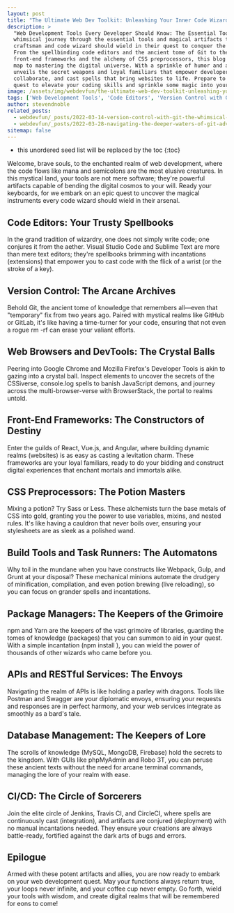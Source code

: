```yaml
---
layout: post
title: "The Ultimate Web Dev Toolkit: Unleashing Your Inner Code Wizard"
description: >
  "Web Development Tools Every Developer Should Know: The Essential Toolkit" takes you on a
  whimsical journey through the essential tools and magical artifacts that every digital
  craftsman and code wizard should wield in their quest to conquer the web development realm.
  From the spellbinding code editors and the ancient tome of Git to the mystical realms of
  front-end frameworks and the alchemy of CSS preprocessors, this blog post is your enchanted
  map to mastering the digital universe. With a sprinkle of humor and a dash of wit, it
  unveils the secret weapons and loyal familiars that empower developers to create,
  collaborate, and cast spells that bring websites to life. Prepare to embark on an epic
  quest to elevate your coding skills and sprinkle some magic into your projects!
image: /assets/img/webdevfun/the-ultimate-web-dev-toolkit-unleashing-your-inner-code-wizard.jpg
tags: ['Web Development Tools', 'Code Editors', 'Version Control with Git', 'Web Browsers DevTools', 'Front-End Frameworks', 'CSS Preprocessors', 'Build Tools and Task Runners', 'Package Managers', 'APIs and RESTful Services', 'Database Management', 'Continuous Integration and Deployment']
author: stevendnoble
related_posts:
  - webdevfun/_posts/2022-03-14-version-control-with-git-the-whimsical-world-of-web-development-wizardry.md
  - webdevfun/_posts/2022-03-28-navigating-the-deeper-waters-of-git-advanced-commands-unveiled.md
sitemap: false
---
```


* this unordered seed list will be replaced by the toc
{:toc}

Welcome, brave souls, to the enchanted realm of web development, where the code flows like mana and semicolons are the most elusive creatures. In this mystical land, your tools are not mere software; they're powerful artifacts capable of bending the digital cosmos to your will. Ready your keyboards, for we embark on an epic quest to uncover the magical instruments every code wizard should wield in their arsenal.

## Code Editors: Your Trusty Spellbooks

In the grand tradition of wizardry, one does not simply write code; one conjures it from the aether. Visual Studio Code and Sublime Text are more than mere text editors; they're spellbooks brimming with incantations (extensions) that empower you to cast code with the flick of a wrist (or the stroke of a key).

## Version Control: The Arcane Archives

Behold Git, the ancient tome of knowledge that remembers all—even that "temporary" fix from two years ago. Paired with mystical realms like GitHub or GitLab, it's like having a time-turner for your code, ensuring that not even a rogue rm -rf can erase your valiant efforts.

## Web Browsers and DevTools: The Crystal Balls

Peering into Google Chrome and Mozilla Firefox's Developer Tools is akin to gazing into a crystal ball. Inspect elements to uncover the secrets of the CSSiverse, console.log spells to banish JavaScript demons, and journey across the multi-browser-verse with BrowserStack, the portal to realms untold.

## Front-End Frameworks: The Constructors of Destiny

Enter the guilds of React, Vue.js, and Angular, where building dynamic realms (websites) is as easy as casting a levitation charm. These frameworks are your loyal familiars, ready to do your bidding and construct digital experiences that enchant mortals and immortals alike.

## CSS Preprocessors: The Potion Masters

Mixing a potion? Try Sass or Less. These alchemists turn the base metals of CSS into gold, granting you the power to use variables, mixins, and nested rules. It's like having a cauldron that never boils over, ensuring your stylesheets are as sleek as a polished wand.

## Build Tools and Task Runners: The Automatons

Why toil in the mundane when you have constructs like Webpack, Gulp, and Grunt at your disposal? These mechanical minions automate the drudgery of minification, compilation, and even potion brewing (live reloading), so you can focus on grander spells and incantations.

## Package Managers: The Keepers of the Grimoire

npm and Yarn are the keepers of the vast grimoire of libraries, guarding the tomes of knowledge (packages) that you can summon to aid in your quest. With a simple incantation (npm install <spell-name>), you can wield the power of thousands of other wizards who came before you.

## APIs and RESTful Services: The Envoys

Navigating the realm of APIs is like holding a parley with dragons. Tools like Postman and Swagger are your diplomatic envoys, ensuring your requests and responses are in perfect harmony, and your web services integrate as smoothly as a bard's tale.

## Database Management: The Keepers of Lore

The scrolls of knowledge (MySQL, MongoDB, Firebase) hold the secrets to the kingdom. With GUIs like phpMyAdmin and Robo 3T, you can peruse these ancient texts without the need for arcane terminal commands, managing the lore of your realm with ease.

## CI/CD: The Circle of Sorcerers

Join the elite circle of Jenkins, Travis CI, and CircleCI, where spells are continuously cast (integration), and artifacts are conjured (deployment) with no manual incantations needed. They ensure your creations are always battle-ready, fortified against the dark arts of bugs and errors.

## Epilogue

Armed with these potent artifacts and allies, you are now ready to embark on your web development quest. May your functions always return true, your loops never infinite, and your coffee cup never empty. Go forth, wield your tools with wisdom, and create digital realms that will be remembered for eons to come!